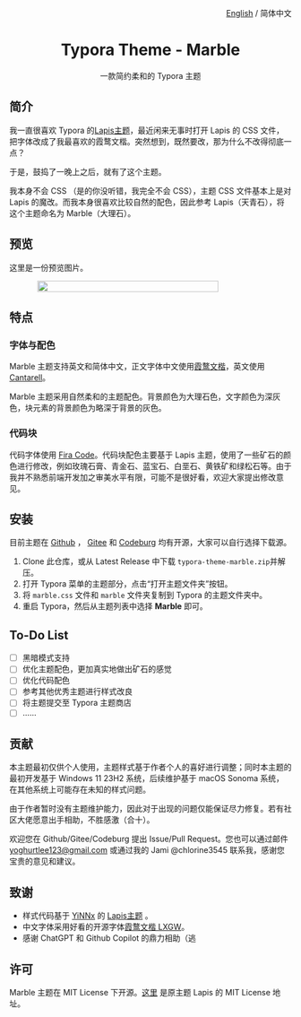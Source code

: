 <p align="right"><a href="README.en.md">English</a> / 简体中文</p>
<h1 align="center">Typora Theme - Marble</h1>
<p align="center">一款简约柔和的 Typora 主题</p>
<div align="center">
</div>

## 简介

我一直很喜欢 Typora 的[Lapis主题](https://github.com/YiNNx/typora-theme-lapis)，最近闲来无事时打开 Lapis 的 CSS 文件，把字体改成了我最喜欢的霞鹜文楷。突然想到，既然要改，那为什么不改得彻底一点？

于是，鼓捣了一晚上之后，就有了这个主题。

我本身不会 CSS （是的你没听错，我完全不会 CSS），主题 CSS 文件基本上是对 Lapis 的魔改。而我本身很喜欢比较自然的配色，因此参考 Lapis（天青石），将这个主题命名为 Marble（大理石）。

## 预览

这里是一份预览图片。

<div style="display: flex; justify-content: center;">
    <img src="imgs/pres.avif" width="80%" />
</div>

## 特点

### 字体与配色

Marble 主题支持英文和简体中文，正文字体中文使用[霞鹜文楷](https://github.com/lxgw/LxgwWenKai)，英文使用[Cantarell](https://fonts.google.com/specimen/Cantarell)。

Marble 主题采用自然柔和的主题配色。背景颜色为大理石色，文字颜色为深灰色，块元素的背景颜色为略深于背景的灰色。

### 代码块

代码字体使用 [Fira Code](https://github.com/tonsky/FiraCode)。代码块配色主要基于 Lapis 主题，使用了一些矿石的颜色进行修改，例如玫瑰石膏、青金石、蓝宝石、白垩石、黄铁矿和绿松石等。由于我并不熟悉前端开发加之审美水平有限，可能不是很好看，欢迎大家提出修改意见。

## 安装

目前主题在 [Github](https://github.com/yoghurtlee-thu/typora-theme-marble) ， [Gitee](https://gitee.com/yoghurtlee-thu/typora-theme-marble) 和 [Codeburg](https://codeberg.org/chlorine3545/typora-theme-marble) 均有开源，大家可以自行选择下载源。

1. Clone 此仓库，或从 Latest Release 中下载 `typora-theme-marble.zip`并解压。
2. 打开 Typora 菜单的主题部分，点击“打开主题文件夹”按钮。
3. 将 `marble.css` 文件和 `marble` 文件夹复制到 Typora 的主题文件夹中。
4. 重启 Typora，然后从主题列表中选择 **Marble** 即可。

## To-Do List

- [ ] 黑暗模式支持
- [ ] 优化主题配色，更加真实地做出矿石的感觉
- [ ] 优化代码配色
- [ ] 参考其他优秀主题进行样式改良
- [ ] 将主题提交至 Typora 主题商店
- [ ] ……

## 贡献

本主题最初仅供个人使用，主题样式基于作者个人的喜好进行调整；同时本主题的最初开发基于 Windows 11 23H2 系统，后续维护基于 macOS Sonoma 系统，在其他系统上可能存在未知的样式问题。

由于作者暂时没有主题维护能力，因此对于出现的问题仅能保证尽力修复。若有社区大佬愿意出手相助，不胜感激（合十）。

欢迎您在 Github/Gitee/Codeburg 提出 Issue/Pull Request。您也可以通过邮件 [yoghurtlee123@gmail.com](mailto:yoghurtlee123@gmail.com) 或通过我的 Jami @chlorine3545 联系我，感谢您宝贵的意见和建议。

## 致谢

- 样式代码基于 [YiNNx](https://github.com/YiNNx) 的 [Lapis主题](https://github.com/YiNNx/typora-theme-lapis) 。
- 中文字体采用好看的开源字体[霞鹜文楷 LXGW](https://github.com/lxgw/LxgwWenKai)。
- 感谢 ChatGPT 和 Github Copilot 的鼎力相助（逃

## 许可

Marble 主题在 MIT License 下开源。[这里](https://github.com/YiNNx/typora-theme-lapis/blob/main/License) 是原主题 Lapis 的 MIT License 地址。

